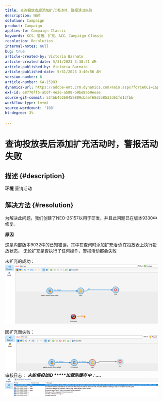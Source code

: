 ```yaml
---
title: 查询投放表后添加扩充活动时，警报活动失败
description: 描述
solution: Campaign
product: Campaign
applies-to: Campaign Classic
keywords: KCS、警报、扩充、ACC、Campaign Classic
resolution: Resolution
internal-notes: null
bug: true
article-created-by: Victoria Barnato
article-created-date: 5/31/2023 3:38:21 AM
article-published-by: Victoria Barnato
article-published-date: 5/31/2023 3:40:56 AM
version-number: 6
article-number: KA-15983
dynamics-url: https://adobe-ent.crm.dynamics.com/main.aspx?forceUCI=1&pagetype=entityrecord&etn=knowledgearticle&id=409b9291-64ff-ed11-8f6e-6045bd006149
exl-id: e8770ff5-ab0f-4e26-ab08-b9be8a69eeae
source-git-commit: 524bb46260459809cbaef68d5b8532d61fd13fbb
workflow-type: tm+mt
source-wordcount: '108'
ht-degree: 3%

---
```


# 查询投放表后添加扩充活动时，警报活动失败

## 描述 {#description}

<b>环境</b>
营销活动


## 解决方法 {#resolution}


为解决此问题，我们创建了NEO-25157以用于研发，并且此问题已在版本9330中修复。

<b>原因</b>


这是内部版本9032中的已知错误，其中在查询时添加扩充活动<b> </b>在投放表上执行投放状态。 无论扩充是否执行了任何操作，警报活动都会失败

未扩充的成功：
![](assets/ab975c07-d043-ed11-bba2-0022480868ff.png)

因扩充而失败：
![](assets/ad975c07-d043-ed11-bba2-0022480868ff.png)
审核日志： <b>*未能将投放ID \*\*\*\*\*加载到缓存中：....</b>*
![](assets/ac975c07-d043-ed11-bba2-0022480868ff.png)
